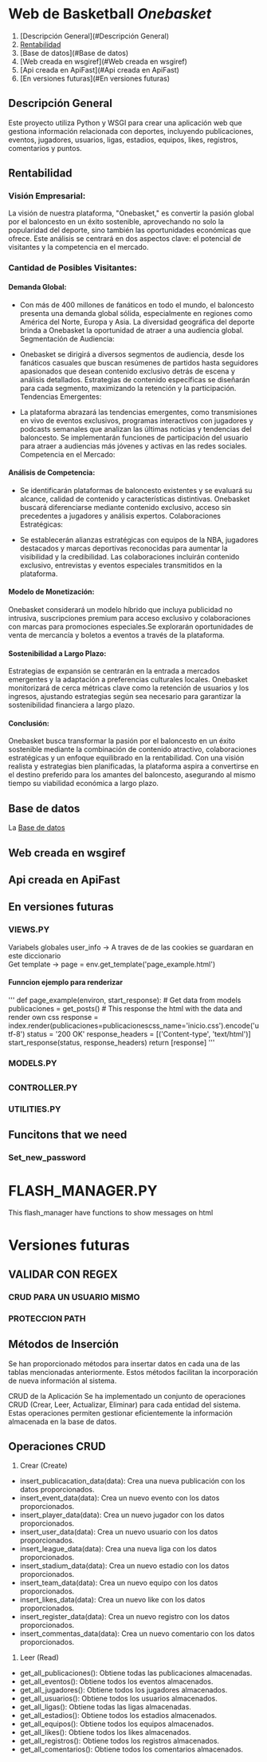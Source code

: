 # Web de Basketball *Onebasket*

1. [Descripción General](#Descripción General)
2. [Rentabilidad](#Rentabilidad)
3. [Base de datos](#Base de datos)
4. [Web creada en wsgiref](#Web creada en wsgiref)
5. [Api creada en ApiFast](#Api creada en ApiFast)
6. [En versiones futuras](#En versiones futuras)

## Descripción General
Este proyecto utiliza Python y WSGI para crear una aplicación web que gestiona información relacionada con deportes, incluyendo publicaciones, eventos, jugadores, usuarios, ligas, estadios, equipos, likes, registros, comentarios y puntos.

## Rentabilidad
### Visión Empresarial:
La visión de nuestra plataforma, "Onebasket," es convertir la pasión global por el baloncesto en un éxito sostenible, aprovechando no solo la popularidad del deporte, sino también las oportunidades económicas que ofrece. Este análisis se centrará en dos aspectos clave: el potencial de visitantes y la competencia en el mercado.

### Cantidad de Posibles Visitantes:

#### Demanda Global:

* Con más de 400 millones de fanáticos en todo el mundo, el baloncesto presenta una demanda global sólida, especialmente en regiones como América del Norte, Europa y Asia.
La diversidad geográfica del deporte brinda a Onebasket la oportunidad de atraer a una audiencia global.
Segmentación de Audiencia:

* Onebasket se dirigirá a diversos segmentos de audiencia, desde los fanáticos casuales que buscan resúmenes de partidos hasta seguidores apasionados que desean contenido exclusivo detrás de escena y análisis detallados.
Estrategias de contenido específicas se diseñarán para cada segmento, maximizando la retención y la participación.
Tendencias Emergentes:

* La plataforma abrazará las tendencias emergentes, como transmisiones en vivo de eventos exclusivos, programas interactivos con jugadores y podcasts semanales que analizan las últimas noticias y tendencias del baloncesto.
Se implementarán funciones de participación del usuario para atraer a audiencias más jóvenes y activas en las redes sociales.
Competencia en el Mercado:

#### Análisis de Competencia:

* Se identificarán plataformas de baloncesto existentes y se evaluará su alcance, calidad de contenido y características distintivas.
Onebasket buscará diferenciarse mediante contenido exclusivo, acceso sin precedentes a jugadores y análisis expertos.
Colaboraciones Estratégicas:

* Se establecerán alianzas estratégicas con equipos de la NBA, jugadores destacados y marcas deportivas reconocidas para aumentar la visibilidad y la credibilidad.
Las colaboraciones incluirán contenido exclusivo, entrevistas y eventos especiales transmitidos en la plataforma.
#### Modelo de Monetización:

Onebasket considerará un modelo híbrido que incluya publicidad no intrusiva, suscripciones premium para acceso exclusivo y colaboraciones con marcas para promociones especiales.Se explorarán oportunidades de venta de mercancía y boletos a eventos a través de la plataforma.
#### Sostenibilidad a Largo Plazo:

Estrategias de expansión se centrarán en la entrada a mercados emergentes y la adaptación a preferencias culturales locales.
Onebasket monitorizará de cerca métricas clave como la retención de usuarios y los ingresos, ajustando estrategias según sea necesario para garantizar la sostenibilidad financiera a largo plazo.
#### Conclusión:
Onebasket busca transformar la pasión por el baloncesto en un éxito sostenible mediante la combinación de contenido atractivo, colaboraciones estratégicas y un enfoque equilibrado en la rentabilidad. Con una visión realista y estrategias bien planificadas, la plataforma aspira a convertirse en el destino preferido para los amantes del baloncesto, asegurando al mismo tiempo su viabilidad económica a largo plazo.

## Base de datos
La [Base de datos](https://github.com/Resultados-deportivos/Documentacion/blob/main/Base_de_datos.md "Base de datos") 

## Web creada en wsgiref

## Api creada en ApiFast

## En versiones futuras

### VIEWS.PY
Variabels globales
user_info -> A traves de de las cookies se guardaran en este diccionario </br>
Get template -> page = env.get_template('page_example.html')
#### Funncion ejemplo para renderizar
'''
def page_example(environ, start_response):
    # Get data from models
    publicaciones = get_posts()
    # This response the html with the data and render own css
    response = index.render(publicaciones=publicacionescss_name='inicio.css').encode('utf-8')
    status = '200 OK'
    response_headers = [('Content-type', 'text/html')]
    start_response(status, response_headers)
    return [response]
'''
### MODELS.PY
  ## 
### CONTROLLER.PY
### UTILITIES.PY
 ## Funcitons that we need
  ### Set_new_password
# FLASH_MANAGER.PY
 This flash_manager have functions to show messages on html

# Versiones futuras
## VALIDAR CON REGEX
### CRUD PARA UN USUARIO MISMO
### PROTECCION PATH


## Métodos de Inserción
Se han proporcionado métodos para insertar datos en cada una de las tablas mencionadas anteriormente. Estos métodos facilitan la incorporación de nueva información al sistema.

CRUD de la Aplicación
Se ha implementado un conjunto de operaciones CRUD (Crear, Leer, Actualizar, Eliminar) para cada entidad del sistema. Estas operaciones permiten gestionar eficientemente la información almacenada en la base de datos.

## Operaciones CRUD
1. Crear (Create)
 - insert_publicacation_data(data): Crea una nueva publicación con los datos proporcionados.
 - insert_event_data(data): Crea un nuevo evento con los datos proporcionados.
 - insert_player_data(data): Crea un nuevo jugador con los datos proporcionados.
 - insert_user_data(data): Crea un nuevo usuario con los datos proporcionados.
 - insert_league_data(data): Crea una nueva liga con los datos proporcionados.
 - insert_stadium_data(data): Crea un nuevo estadio con los datos proporcionados.
 - insert_team_data(data): Crea un nuevo equipo con los datos proporcionados.
 - insert_likes_data(data): Crea un nuevo like con los datos proporcionados.
 - insert_register_data(data): Crea un nuevo registro con los datos proporcionados.
 - insert_commentas_data(data): Crea un nuevo comentario con los datos proporcionados.
1. Leer (Read)
 - get_all_publicaciones(): Obtiene todas las publicaciones almacenadas.
 - get_all_eventos(): Obtiene todos los eventos almacenados.
 - get_all_jugadores(): Obtiene todos los jugadores almacenados.
 - get_all_usuarios(): Obtiene todos los usuarios almacenados.
 - get_all_ligas(): Obtiene todas las ligas almacenadas.
 - get_all_estadios(): Obtiene todos los estadios almacenados.
 - get_all_equipos(): Obtiene todos los equipos almacenados.
 - get_all_likes(): Obtiene todos los likes almacenados.
 - get_all_registros(): Obtiene todos los registros almacenados.
 - get_all_comentarios(): Obtiene todos los comentarios almacenados.